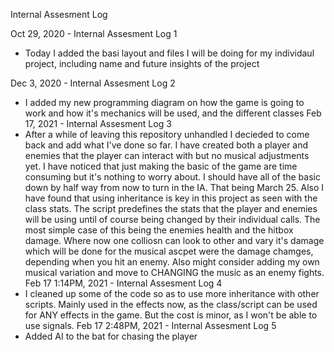 Internal Assesment Log

Oct 29, 2020 - Internal Assesment Log 1
- Today I added the basi layout and files I will be doing for my individaul project, including name and future insights of the project

Dec 3, 2020 - Internal Assesment Log 2
- I added my new programming diagram on how the game is going to work and how it's mechanics will be used, and the different classes
Feb 17, 2021 - Internal Assesment Log 3
- After a while of leaving this repository unhandled I decieded to come  back and add what I've done so far. I have created both a player and enemies that the player can interact with but no musical adjustments yet. I have noticed that just making the basic of the game are time consuming but it's nothing to worry about. I should have all of the basic down by half way from now to turn in the IA. That being March 25. Also I have found that using inheritance is key in this project as seen with the class stats. The script predefines the stats that the player and enemies will be using until of course being changed by their individual calls. The most simple case of this being the enemies health and the hitbox damage. Where now one colliosn can look to other and vary it's damage which will be done for the musical ascpet were the damage chamges, depending when you hit an enemy. Also might consider adding my own musical variation and move to CHANGING the music as an enemy fights.
Feb 17 1:14PM, 2021 - Internal Assesment Log 4
- I cleaned up some of the code so as to use more inheritance with other scripts. Mainly used in the effects now, as the class/script can be used for ANY effects in the game. But the cost is minor, as I won't be able to use signals.
Feb 17 2:48PM, 2021 - Internal Assesment Log 5
- Added AI to the bat for chasing the player
